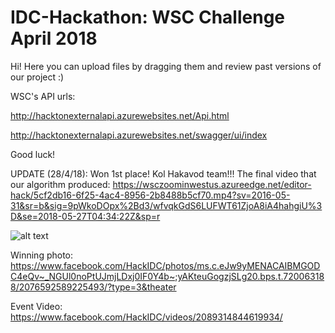 # IDC-Hackathon: WSC Challenge April 2018

Hi!
Here you can upload files by dragging them and review past versions of our project :)

WSC's API urls:

http://hacktonexternalapi.azurewebsites.net/Api.html

http://hacktonexternalapi.azurewebsites.net/swagger/ui/index

Good luck!

UPDATE (28/4/18): Won 1st place! Kol Hakavod team!!!
The final video that our algorithm produced:
https://wsczoominwestus.azureedge.net/editor-hack/5cf2db16-6f25-4ac4-8956-2b8488b5cf70.mp4?sv=2016-05-31&sr=b&sig=9pWkoDOpx%2Bd3/wfvqkGdS6LUFWT61ZjoA8iA4hahgiU%3D&se=2018-05-27T04:34:22Z&sp=r


![alt text](https://www.2b-angels.com/wp-content/uploads/full-logo-blk.png)

Winning photo:
https://www.facebook.com/HackIDC/photos/ms.c.eJw9yMENACAIBMGODC4eQv~_NGUl0noPtUJmjLDxj0IF0Y4b~;yAKteuGogzjSLg20.bps.t.720063188/2076592589225493/?type=3&theater

Event Video:
https://www.facebook.com/HackIDC/videos/2089314844619934/
